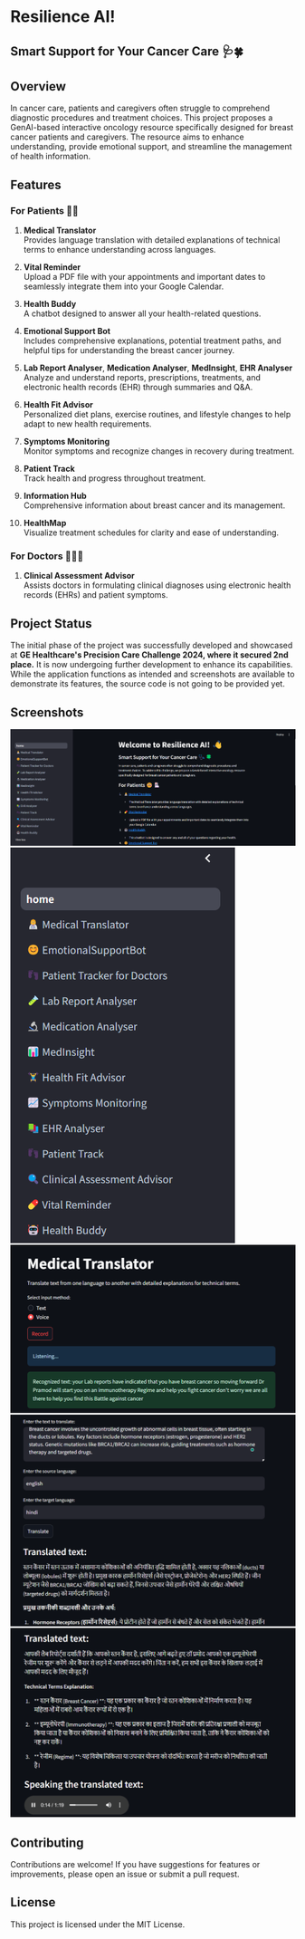 # Resilience AI! 
## Smart Support for Your Cancer Care 🩺🍀

## Overview

In cancer care, patients and caregivers often struggle to comprehend diagnostic procedures and treatment choices. This project proposes a GenAI-based interactive oncology resource specifically designed for breast cancer patients and caregivers. The resource aims to enhance understanding, provide emotional support, and streamline the management of health information.

## Features

### For Patients 🤒🏥

1. **Medical Translator**  
   Provides language translation with detailed explanations of technical terms to enhance understanding across languages.

2. **Vital Reminder**  
   Upload a PDF file with your appointments and important dates to seamlessly integrate them into your Google Calendar.

3. **Health Buddy**  
   A chatbot designed to answer all your health-related questions.

4. **Emotional Support Bot**  
   Includes comprehensive explanations, potential treatment paths, and helpful tips for understanding the breast cancer journey.

5. **Lab Report Analyser**, **Medication Analyser**, **MedInsight**, **EHR Analyser**  
   Analyze and understand reports, prescriptions, treatments, and electronic health records (EHR) through summaries and Q&A.

6. **Health Fit Advisor**  
   Personalized diet plans, exercise routines, and lifestyle changes to help adapt to new health requirements.

7. **Symptoms Monitoring**  
   Monitor symptoms and recognize changes in recovery during treatment.

8. **Patient Track**  
   Track health and progress throughout treatment.

9. **Information Hub**  
   Comprehensive information about breast cancer and its management.

10. **HealthMap**  
    Visualize treatment schedules for clarity and ease of understanding.

### For Doctors 👨🏻‍⚕️

1. **Clinical Assessment Advisor**  
   Assists doctors in formulating clinical diagnoses using electronic health records (EHRs) and patient symptoms.

## Project Status
The initial phase of the project was successfully developed and showcased at **GE Healthcare's Precision Care Challenge 2024, where it secured 2nd place.** It is now undergoing further development to enhance its capabilities.
While the application functions as intended and screenshots are available to demonstrate its features, the source code is not going to be provided yet.

## Screenshots

![Home Page](assets\home.png)  
![Working Models](assets\working_models.png)
![Sample of Translator model](assets/translator.png)  
![Sample of Translator model](assets/translator_input.png)
![Sample of Translator model](assets/translator_output.png)    



## Contributing

Contributions are welcome! If you have suggestions for features or improvements, please open an issue or submit a pull request.

## License

This project is licensed under the MIT License.